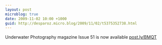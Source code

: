 ```yaml
---
layout: post
microblog: true
date: 2009-11-02 10:00 +1000
guid: http://desparoz.micro.blog/2009/11/02/t5375352738.html
---
```

Underwater Photography magazine Issue 51 is now available [post.ly/BMQT](http://post.ly/BMQT)
